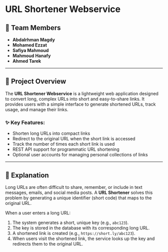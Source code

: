 # URL Shortener Webservice

## 📌 Team Members
- **Abdalrhman Magdy** 
- **Mohamed Ezzat** 
- **Safiya Mahmoud** 
- **Mahmoud Hanafy**
- **Ahmed Tarek**

---

## 🚀 Project Overview
The **URL Shortener Webservice** is a lightweight web application designed to convert long, complex URLs into short and easy-to-share links. It provides users with a simple interface to generate shortened URLs, track usage, and manage their links.  

### ✨ Key Features:
- Shorten long URLs into compact links  
- Redirect to the original URL when the short link is accessed  
- Track the number of times each short link is used  
- REST API support for programmatic URL shortening  
- Optional user accounts for managing personal collections of links  

---

## 📖 Explanation
Long URLs are often difficult to share, remember, or include in text messages, emails, and social media posts. A **URL Shortener** solves this problem by generating a unique identifier (short code) that maps to the original URL.  

When a user enters a long URL:
1. The system generates a short, unique key (e.g., `abc123`).  
2. The key is stored in the database with its corresponding long URL.  
3. A shortened link is created (e.g., `https://short.ly/abc123`).  
4. When users visit the shortened link, the service looks up the key and redirects them to the original URL.  
